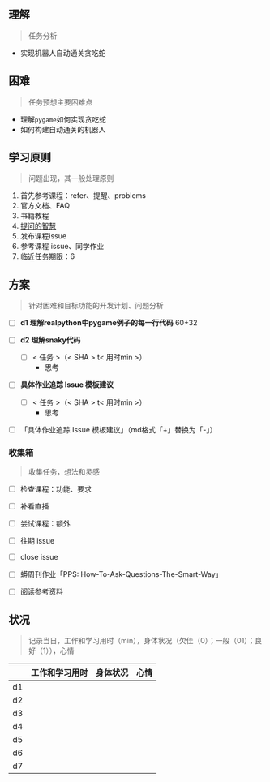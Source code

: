 ## 理解
> 任务分析

- 实现机器人自动通关贪吃蛇



## 困难
> 任务预想主要困难点

- 理解`pygame`如何实现贪吃蛇
- 如何构建自动通关的机器人



## 学习原则

> 问题出现，其一般处理原则

1. 首先参考课程：refer、提醒、problems
2. 官方文档、FAQ
3. 书籍教程
4. [提问的智慧](https://github.com/DebugUself/How-To-Ask-Questions-The-Smart-Way/blob/master/README-zh_CN.md) 
5. 发布课程issue
6. 参考课程 issue、同学作业
7. 临近任务期限：6



## 方案
> 针对困难和目标功能的开发计划、问题分析

- [ ] **d1 理解realpython中pygame例子的每一行代码** 60+32
- [ ] **d2 理解snaky代码**
  - [ ] < 任务 >（< SHA >   t< 用时min >）
    - 思考
- [ ] **具体作业追踪 Issue 模板建议**

    - [ ] < 任务 >（< SHA >   t< 用时min >）
        - 思考
- [ ] 「具体作业追踪 Issue 模板建议」（md格式「+」替换为「-」）
### 收集箱

> 收集任务，想法和灵感


- [ ] 检查课程：功能、要求
- [ ] 补看直播
- [ ] 尝试课程：额外
- [ ] 往期 issue
- [ ] close issue
- [ ] 蟒周刊作业「PPS: How-To-Ask-Questions-The-Smart-Way」
- [ ] 阅读参考资料



## 状况

> 记录当日，工作和学习用时（min），身体状况（欠佳（0）；一般（01）；良好（1）），心情

|      | 工作和学习用时 | 身体状况 | 心情 |
| ---- | -------------- | -------- | ---- |
| d1   |                |          |      |
| d2   |                |          |      |
| d3   |                |          |      |
| d4   |                |          |      |
| d5   |                |          |      |
| d6   |                |          |      |
| d7   |                |          |      |